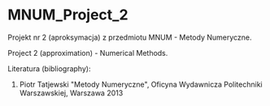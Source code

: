 # MNUM_Project_2
Projekt nr 2 (aproksymacja) z przedmiotu MNUM - Metody Numeryczne.

Project 2 (approximation) - Numerical Methods.

Literatura (bibliography):
1) Piotr Tatjewski "Metody Numeryczne", Oficyna Wydawnicza Politechniki Warszawskiej, Warszawa 2013
